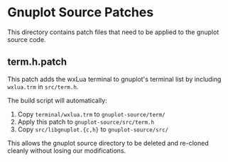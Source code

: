 # Gnuplot Source Patches

This directory contains patch files that need to be applied to the gnuplot source code.

## term.h.patch

This patch adds the wxLua terminal to gnuplot's terminal list by including `wxlua.trm` in `src/term.h`.

The build script will automatically:
1. Copy `terminal/wxlua.trm` to `gnuplot-source/term/`
2. Apply this patch to `gnuplot-source/src/term.h`
3. Copy `src/libgnuplot.{c,h}` to `gnuplot-source/src/`

This allows the gnuplot source directory to be deleted and re-cloned cleanly without losing our modifications.
